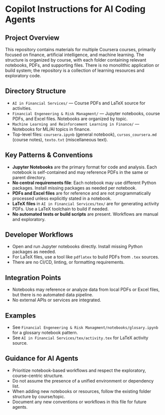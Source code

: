 # Copilot Instructions for AI Coding Agents

## Project Overview
This repository contains materials for multiple Coursera courses, primarily focused on finance, artificial intelligence, and machine learning. The structure is organized by course, with each folder containing relevant notebooks, PDFs, and supporting files. There is no monolithic application or build system; the repository is a collection of learning resources and exploratory code.

## Directory Structure
- `AI in Financial Services/` — Course PDFs and LaTeX source for activities.
- `Financial Engeneering & Risk Managment/` — Jupyter notebooks, course PDFs, and Excel files. Notebooks are organized by topic.
- `Machine Learning and Reinforcement Learning in Finance/` — Notebooks for ML/AI topics in finance.
- Top-level files: `coursera.ipynb` (general notebook), `cursos_coursera.md` (course notes), `texto.txt` (miscellaneous text).

## Key Patterns & Conventions
- **Jupyter Notebooks** are the primary format for code and analysis. Each notebook is self-contained and may reference PDFs in the same or parent directory.
- **No central requirements file**: Each notebook may use different Python packages. Install missing packages as needed per notebook.
- **PDFs and Excel files** are for reference and are not programmatically processed unless explicitly stated in a notebook.
- **LaTeX files** in `AI in Financial Services/tex/` are for generating activity PDFs. Use a LaTeX toolchain to build if needed.
- **No automated tests or build scripts** are present. Workflows are manual and exploratory.

## Developer Workflows
- Open and run Jupyter notebooks directly. Install missing Python packages as needed.
- For LaTeX files, use a tool like `pdflatex` to build PDFs from `.tex` sources.
- There are no CI/CD, linting, or formatting requirements.

## Integration Points
- Notebooks may reference or analyze data from local PDFs or Excel files, but there is no automated data pipeline.
- No external APIs or services are integrated.

## Examples
- See `Financial Engeneering & Risk Managment/notebooks/glosary.ipynb` for a glossary notebook pattern.
- See `AI in Financial Services/tex/activity.tex` for LaTeX activity source.

## Guidance for AI Agents
- Prioritize notebook-based workflows and respect the exploratory, course-centric structure.
- Do not assume the presence of a unified environment or dependency list.
- When adding new notebooks or resources, follow the existing folder structure by course/topic.
- Document any new conventions or workflows in this file for future agents.